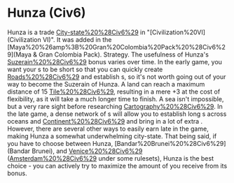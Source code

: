 # Hunza (Civ6)

Hunza is a trade [City-state%20%28Civ6%29](city-state) in "[Civilization%20VI](Civilization VI)". It was added in the [Maya%20%26amp%3B%20Gran%20Colombia%20Pack%20%28Civ6%29](Maya &amp; Gran Colombia Pack).
Strategy.
The usefulness of Hunza's [Suzerain%20%28Civ6%29](Suzerain) bonus varies over time. In the early game, you want your s to be short so that you can quickly create [Roads%20%28Civ6%29](Roads) and establish s, so it's not worth going out of your way to become the Suzerain of Hunza. A land can reach a maximum distance of 15 [Tile%20%28Civ6%29](tiles), resulting in a mere +3 at the cost of flexibility, as it will take a much longer time to finish. A sea isn't impossible, but a very rare sight before researching [Cartography%20%28Civ6%29](Cartography). In the late game, a dense network of s will allow you to establish long s across oceans and [Continent%20%28Civ6%29](continents) and bring in a lot of extra . However, there are several other ways to easily earn late in the game, making Hunza a somewhat underwhelming city-state. That being said, if you have to choose between Hunza, [Bandar%20Brunei%20%28Civ6%29](Bandar Brunei), and [Venice%20%28Civ6%29](Venice) ([Amsterdam%20%28Civ6%29](Amsterdam) under some rulesets), Hunza is the best choice - you can actively try to maximize the amount of you receive from its bonus.